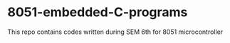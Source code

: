 # 8051-embedded-C-programs
This repo contains codes written during SEM 6th for 8051 microcontroller
